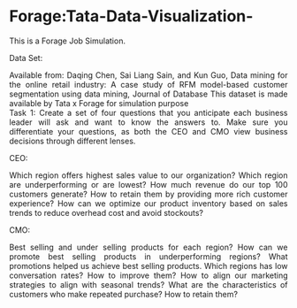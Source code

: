 # Forage:Tata-Data-Visualization-

This is a Forage Job Simulation.

Data Set:
<div align="justify">Available from: Daqing Chen, Sai Liang Sain, and Kun Guo, Data mining for the online retail industry: A case study of RFM model-based customer segmentation using data mining, Journal of Database
This dataset is made available by Tata x Forage for simulation purpose</div>


<div align="justify">Task 1: Create a set of four questions that you anticipate each business leader will ask and want to know the answers to. Make sure you differentiate your questions, as both the CEO and CMO view business decisions through different lenses.</div>

CEO:
<div align="justify">
Which region offers highest sales value to our organization?
Which region are underperforming or are lowest?
How much revenue do our top 100 customers generate? How to retain them by providing more rich customer experience?
How can we optimize our product inventory based on sales trends to reduce overhead cost and avoid stockouts?
</div>

CMO:
<div align="justify">
Best selling and under selling products for each region? How can we promote best selling products in underperforming regions? What promotions helped us achieve best selling products. 
Which regions has low conversation rates? How to improve them?
How to align our marketing strategies to align with seasonal trends?
What are the characteristics of customers who make repeated purchase? How to retain them?
</div>
